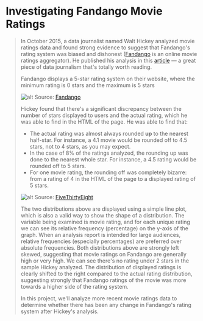 
# Investigating Fandango Movie Ratings

> In October 2015, a data journalist named Walt Hickey analyzed 
> movie ratings data and found strong evidence to suggest that 
> Fandango's rating system was biased and dishonest ([Fandango](<https://www.fandango.com/>) is an online movie ratings 
> aggregator). He published his analysis in this [article](<https://fivethirtyeight.com/features/fandango-movies-ratings/>)
> — a great piece of data journalism that's totally worth reading.
>
> Fandango displays a 5-star rating system on their website, 
> where the minimum rating is 0 stars and the maximum is 5 stars
>
> ![alt](<https://s3.amazonaws.com/dq-content/288/s1gp_fdg_stars.png>)
> Source: [Fandango](<https://www.fandango.com/>)
>
> Hickey found that there's a significant discrepancy between the 
> number of stars displayed to users and the actual rating, which 
> he was able to find in the HTML of the page. He was able to 
> find that:
>
> * The actual rating was almost always rounded **up** to the 
> nearest half-star. For instance, a 4.1 movie would be rounded 
> off to 4.5 stars, not to 4 stars, as you may expect.
> * In the case of 8% of the ratings analyzed, the rounding up 
> was done to the nearest whole star. For instance, a 4.5 rating 
> would be rounded off to 5 stars.
> * For one movie rating, the rounding off was completely 
> bizarre: from a rating of 4 in the HTML of the page to a 
> displayed rating of 5 stars.
>
> ![alt](<https://s3.amazonaws.com/dq-content/288/s1gp_actual_vs_displayed.png>)
> Source: [FiveThirtyEight](<https://fivethirtyeight.com/features/fandango-movies-ratings/>)
>
> The two distributions above are displayed using a simple line 
> plot, which is also a valid way to show the shape of a 
> distribution. The variable being examined is movie rating, and 
> for each unique rating we can see its relative frequency 
> (percentage) on the y-axis of the graph. When an analysis 
> report is intended for large audiences, relative frequencies 
> (especially percentages) are preferred over absolute 
> frequencies. Both distributions above are strongly left skewed, 
> suggesting that movie ratings on Fandango are generally high or 
> very high. We can see there's no rating under 2 stars in the 
> sample Hickey analyzed. The distribution of displayed ratings 
> is clearly shifted to the right compared to the actual rating 
> distribution, suggesting strongly that Fandango ratings of the 
> movie was more towards a higher side of the rating system.
>
> In this project, we'll analyze more recent movie ratings data 
> to determine whether there has been any change in Fandango's 
> rating system after Hickey's analysis.
